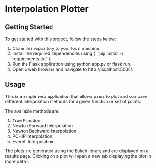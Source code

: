 # Interpolation Plotter

## Getting Started

To get started with this project, follow the steps below:

1. Clone this repository to your local machine.
2. Install the required dependencies using  (```pip install -r requirements.txt``).
3. Run the Flask application using python app.py or flask run.
4. Open a web browser and navigate to http://localhost:5000/.

## Usage
This is a simple web application that allows users to plot and compare different interpolation methods for a given function or set of points.

The available methods are:
1.    True Function
2.    Newton Forward Interpolation
3.    Newton Backward Interpolation
4.    PCHIP Interpolation
5.    Everett Interpolation

The plots are generated using the Bokeh library and are displayed on a results page. Clicking on a plot will open a new tab displaying the plot in more detail.